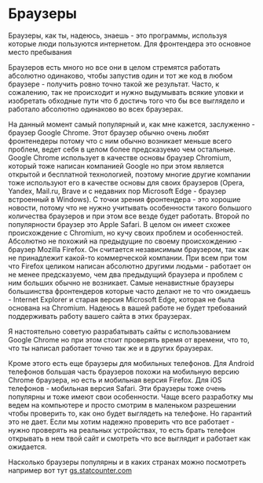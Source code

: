 # Браузеры

Браузеры, как ты, надеюсь, знаешь - это программы, используя которые люди пользуются интернетом. Для фронтендера это основное место пребывания

Браузеров есть много но все они в целом стремятся работать абсолютно одинаково, чтобы запустив один и тот же код в любом браузере - получить ровно точно такой же результат. Часто, к сожалению, так не происходит и нужно выдумывать всякие уловки и изобретать обходные пути что б достичь того что бы все выглядело и работало абсолютно одинаково во всех браузерах.

На данный момент самый популярный и, как мне кажется, заслуженно - браузер Google Chrome. Этот браузер обычно очень любят фронтенедеры потому что с ним обычно возникает меньше всего проблем, ведет себя в целом более предсказуемо чем остальные. Google Chrome использует в качестве основы браузер Chromium, который тоже написан компанией Google но при этом является открытой и бесплатной технологией, поэтому многие другие компании тоже используют его в качестве основы для своих браузеров (Opera, Yandex, Mail.ru, Brave и c недавних пор Microsoft Edge - браузер встроенный в Windows). С точки зрения фронтендера - это хорошие новости, потому что не нужно учитывать особенности такого большого количества браузеров и при этом все везде будет работать. Второй по популярности браузер это Apple Safari. В целом он имеет схожее происхождение с Chromium, но кучу своих проблем и особенностей. Абсолютно не похожий на предыдущие по своему происхождению - браузер Mozilla Firefox. Он считается независимым браузером, так как не принадлежит какой-то коммерческой компании. При всем при том что Firefox целиком написан абсолютно другими людьми - работает он не менее предсказуемо, чем два предыдущий браузера и проблем с ним больших обычно не возникает. Самые ненавистные браузеры большинства фронтендеров которые часто делают не то что ожидаешь - Internet Explorer и старая версия Microsoft Edge, которая не была основана на Chromium. Надеюсь в вашей работе не будет требований поддерживать работу вашего сайта в этих браузерах.

Я настоятельно советую разрабатывать сайты с использованием Google Chrome но при этом стоит проверять время от времени, что то, что ты написал работает точно так же и в других браузерах.

Кроме этого есть еще браузеры для мобильных телефонов. Для Android телефонов большая часть браузеров похожи на мобильную версию Chrome браузера, но есть и мобильная версия Firefox. Для iOS телефонов - мобильная версия Safari. Эти браузеры тоже очень популярны и тоже имеют свои особенности. Чаще всего разработку мы ведем на компьютере и просто смотрим в маленьком разрешении чтобы проверить то, как оно будет выглядеть на телефоне. Но гарантий это не дает. Если мы хотим надежно проверить что все работает - нужно проверять на реальных устройствах, то есть брать телефон открывать в нем твой сайт и смотреть что все выглядит и работает как ожидается.

Насколько браузеры популярны и в каких странах можно посмотреть например вот тут [gs.statcounter.com](https://gs.statcounter.com/)
